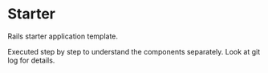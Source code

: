 # Starter

Rails starter application template.

Executed step by step to understand the components separately.
Look at git log for details.
